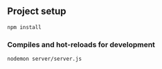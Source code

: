 ## Project setup
```
npm install
```
### Compiles and hot-reloads for development
```
nodemon server/server.js
```
